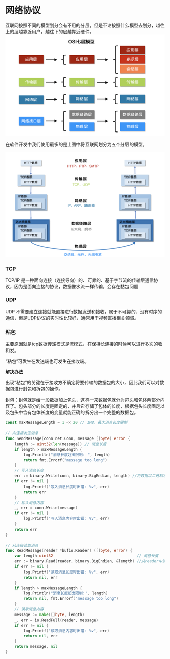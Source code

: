 # 网络协议
互联网按照不同的模型划分会有不用的分层，但是不论按照什么模型去划分，越往上的层越靠近用户，越往下的层越靠近硬件。
![..](network_img/7.png)

在软件开发中我们使用最多的是上图中将互联网划分为五个分层的模型。

![..](network_img/5.png)

### TCP

TCP/IP 是一种面向连接（连接导向）的、可靠的、基于字节流的传输层通信协议，因为是面向连接的协议，数据像水流一样传输，会存在黏包问题

### UDP

UDP 不需要建立连接就能直接进行数据发送和接收，属于不可靠的、没有时序的通信，但是UDP协议的实时性比较好，通常用于视频直播相关领域。

### 粘包

主要原因就是tcp数据传递模式是流模式，在保持长连接的时候可以进行多次的收和发。

“粘包”可发生在发送端也可发生在接收端。

**解决办法**

出现”粘包”的关键在于接收方不确定将要传输的数据包的大小，因此我们可以对数据包进行封包和拆包的操作。

封包：封包就是给一段数据加上包头，这样一来数据包就分为包头和包体两部分内容了。包头部分的长度是固定的，并且它存储了包体的长度，根据包头长度固定以及包头中含有包体长度的变量就能正确的拆分出一个完整的数据包。
```go
const maxMessageLength = 1 << 20 // 1MB，最大消息长度限制

// 向连接发送消息
func SendMessage(conn net.Conn, message []byte) error {
	length := uint32(len(message)) // 消息长度
	if length > maxMessageLength {
		log.Println("消息长度超出限制: ", length)
		return fmt.Errorf("message too long")
	}
	// 写入消息长度
	err := binary.Write(conn, binary.BigEndian, length) //将数据以二进制写入conn
	if err != nil {
		log.Printf("写入消息长度时出错: %v", err)
		return err
	}
	// 写入消息内容
	_, err = conn.Write(message)
	if err != nil {
		log.Printf("写入消息内容时出错: %v", err)
	}
	return err
}

// 从连接读取消息
func ReadMessage(reader *bufio.Reader) ([]byte, error) {
	var length uint32                                     // 消息长度
	err := binary.Read(reader, binary.BigEndian, &length) //从reader中读取二进制数据并解析为结构化数据，自动填充到length中
	if err != nil {
		log.Printf("读取消息长度时出错: %v", err)
		return nil, err
	}
	if length > maxMessageLength {
		log.Println("消息长度超出限制:", length)
		return nil, fmt.Errorf("message too long")
	}
	// 读取消息内容
	message := make([]byte, length)
	_, err = io.ReadFull(reader, message)
	if err != nil {
		log.Printf("读取消息内容时出错: %v", err)
		return nil, err
	}
	return message, nil
}
```
